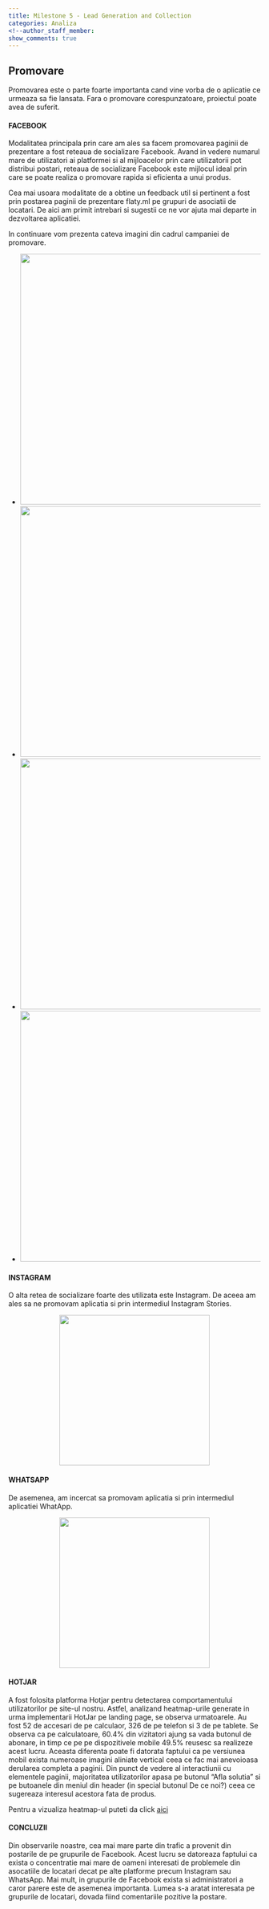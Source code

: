 ```yaml
---
title: Milestone 5 - Lead Generation and Collection
categories: Analiza
<!--author_staff_member:
show_comments: true
---
```


## Promovare  
Promovarea este o parte foarte importanta cand vine vorba de o aplicatie ce urmeaza sa fie lansata.
Fara o promovare corespunzatoare, proiectul poate avea de suferit.


#### FACEBOOK  
Modalitatea principala prin care am ales sa facem promovarea paginii de prezentare a fost reteaua de socializare Facebook.
Avand in vedere numarul mare de utilizatori ai platformei si al mijloacelor prin care utilizatorii pot distribui 
postari, reteaua de socializare Facebook este mijlocul ideal prin care se poate realiza o promovare rapida si eficienta
a unui produs.  

Cea mai usoara modalitate de a obtine un feedback util si pertinent a fost prin postarea paginii de prezentare 
flaty.ml pe grupuri de asociatii de locatari. De aici am primit intrebari si sugestii ce ne vor ajuta mai departe 
in dezvoltarea aplicatiei. 

In continuare vom prezenta cateva imagini din cadrul campaniei de promovare.
 
 
<ul class="image-grid">
    <li><img src="https://github.com/rptoma/Flaty/raw/master/_posts/LeadGenerationAndCollection/1.png" width="500"></li>
    <li><img src="https://github.com/rptoma/Flaty/raw/master/_posts/LeadGenerationAndCollection/3.png" width="500"></li>
    <li><img src="https://github.com/rptoma/Flaty/raw/master/_posts/LeadGenerationAndCollection/4.png" width="500"></li>
    <li><img src="https://github.com/rptoma/Flaty/raw/master/_posts/LeadGenerationAndCollection/5.png" width="500"></li>
</ul>


#### INSTAGRAM  
O alta retea de socializare foarte des utilizata este Instagram. De aceea am ales sa ne promovam aplicatia si 
prin intermediul Instagram Stories.



<center>
<img src="https://github.com/rptoma/Flaty/raw/master/_posts/LeadGenerationAndCollection/insta.jpg" width="300">
</center>


#### WHATSAPP
De asemenea, am incercat sa promovam aplicatia si prin intermediul aplicatiei WhatApp.



<center>
<img src="https://github.com/rptoma/Flaty/raw/master/_posts/LeadGenerationAndCollection/wapp.jpg" width="300">
</center>


#### HOTJAR
A fost folosita platforma Hotjar pentru detectarea comportamentului utilizatorilor pe site-ul nostru. Astfel, 
analizand heatmap-urile generate in urma implementarii HotJar pe landing page, se observa urmatoarele.
Au fost 52 de accesari de pe calculaor, 326 de pe telefon si 3 de pe tablete.
Se observa ca pe calculatoare, 60.4% din vizitatori ajung sa vada butonul de abonare, in timp ce pe pe dispozitivele 
mobile 49.5% reusesc sa realizeze acest lucru. Aceasta diferenta poate fi datorata faptului ca pe versiunea mobil 
exista numeroase imagini aliniate vertical ceea ce fac mai anevoioasa derularea completa a paginii.
Din punct de vedere al interactiunii cu elementele paginii, majoritatea utilizatorilor apasa pe butonul “Afla 
solutia” si pe butoanele din meniul din header (in special butonul De ce noi?) ceea ce sugereaza interesul acestora 
fata de produs.

Pentru a vizualiza heatmap-ul puteti da click [aici](https://insights.hotjar.com/h?site=1090260&heatmap=3385877&token=d871fb3e8b48780951d683fc381f82ea&fbclid=IwAR2soflVhnvZIX7n53D1QLxwvWKygUlX2msiCrUXjmePzvMDSq3cw__A3JI&device=desktop&type=click "aici")


#### CONCLUZII
Din observarile noastre, cea mai mare parte din trafic a provenit din postarile de pe grupurile de Facebook. 
Acest lucru se datoreaza faptului ca exista o concentratie mai mare de oameni interesati de problemele din asocatiile 
de locatari decat pe alte platforme precum Instagram sau WhatsApp. Mai mult, in grupurile de Facebook exista si
administratori a caror parere este de asemenea importanta. Lumea s-a aratat interesata pe grupurile de locatari, 
dovada fiind comentariile pozitive la postare.